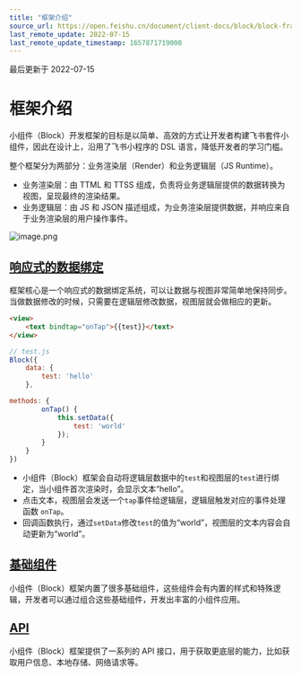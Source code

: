 ```yaml
---
title: "框架介绍"
source_url: https://open.feishu.cn/document/client-docs/block/block-frame/block-framework-introduction
last_remote_update: 2022-07-15
last_remote_update_timestamp: 1657871719000
---
```

最后更新于 2022-07-15

# 框架介绍

小组件（Block）开发框架的目标是以简单、高效的方式让开发者构建飞书套件小组件，因此在设计上，沿用了飞书小程序的 DSL 语言，降低开发者的学习门槛。

整个框架分为两部分：业务渲染层（Render）和业务逻辑层（JS Runtime）。

-   业务渲染层：由 TTML 和 TTSS 组成，负责将业务逻辑层提供的数据转换为视图，呈现最终的渲染结果。
-   业务逻辑层：由 JS 和 JSON 描述组成，为业务渲染层提供数据，并响应来自于业务渲染层的用户操作事件。

![image.png](https://sf3-cn.feishucdn.com/obj/open-platform-opendoc/e263a27a59fdbcc2e398c90bea86b733_Gmt4w1AtVQ.png?lazyload=true&width=1640&height=913)

## [响应式的数据绑定](https://open.feishu.cn/document/uAjLw4CM/uYjL24iN/block/block-frame/view-layer/ttml/data-binding)

框架核心是一个响应式的数据绑定系统，可以让数据与视图非常简单地保持同步。当做数据修改的时候，只需要在逻辑层修改数据，视图层就会做相应的更新。

```html
<view>
    <text bindtap="onTap">{{test}}</text>
</view>
```

```javaScript
// test.js
Block({
    data: {
        test: 'hello'
    },

methods: {
        onTap() {
            this.setData({
                test: 'world'
            });
        }
    }
})
```

-   小组件（Block）框架会自动将逻辑层数据中的`test`和视图层的`test`进行绑定，当小组件首次渲染时，会显示文本“hello”。
-   点击文本，视图层会发送一个`tap`事件给逻辑层，逻辑层触发对应的事件处理函数 `onTap`。
-   回调函数执行，通过`setData`修改`test`的值为“world”，视图层的文本内容会自动更新为“world”。

## [基础组件](https://open.feishu.cn/document/uAjLw4CM/uYjL24iN/block/component/basic-components)

小组件（Block）框架内置了很多基础组件，这些组件会有内置的样式和特殊逻辑，开发者可以通过组合这些基础组件，开发出丰富的小组件应用。

## [API](https://open.feishu.cn/document/uAjLw4CM/uYjL24iN/block/api/api-introduction)

小组件（Block）框架提供了一系列的 API 接口，用于获取更底层的能力，比如获取用户信息、本地存储、网络请求等。
